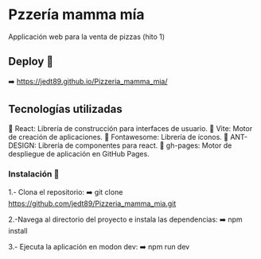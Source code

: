 # Pzzería mamma mía

Applicación web para la venta de pizzas (hito 1)

## Deploy 🛜
➡️ https://jedt89.github.io/Pizzeria_mamma_mia/

## Tecnologías utilizadas 

🚀 React: Librería de construcción para interfaces de usuario.
🚀 Vite: Motor de creación de aplicaciones.
🚀 Fontawesome: Librería de íconos.
🚀 ANT-DESIGN: Librería de componentes para react.
🚀 gh-pages: Motor de despliegue de aplicación en GitHub Pages.

### Instalación 🔧

1.- Clona el repositorio:
➡️ git clone https://github.com/jedt89/Pizzeria_mamma_mia.git

2.-Navega al directorio del proyecto e instala las dependencias:
➡️ npm install

3.- Ejecuta la aplicación en modon dev:
➡️ npm run dev
